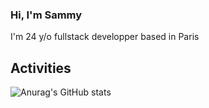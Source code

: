 ### Hi, I'm Sammy

I'm 24 y/o fullstack developper based in Paris

## Activities

![Anurag's GitHub stats](https://github-readme-stats.vercel.app/api?username=sammyngy&count_private=true&show_icons=true&theme=buefy)
